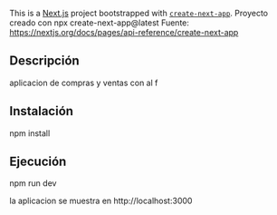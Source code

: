 This is a [Next.js](https://nextjs.org/) project bootstrapped with [`create-next-app`](https://github.com/vercel/next.js/tree/canary/packages/create-next-app).
Proyecto creado con npx create-next-app@latest
Fuente: https://nextjs.org/docs/pages/api-reference/create-next-app

## Descripción
aplicacion de compras y ventas con al f

## Instalación

npm install

## Ejecución

npm run dev

la aplicacion se muestra en http://localhost:3000
